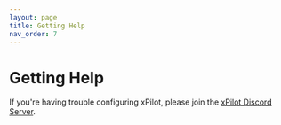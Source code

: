 ```yaml
---
layout: page
title: Getting Help
nav_order: 7
---
```


# Getting Help
If you're having trouble configuring xPilot, please join the [xPilot Discord Server](https://discord.gg/W9H5tFth).